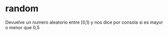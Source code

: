 # random

Devuelve un numero aleatorio entre [0,1) y nos dice por consola si es mayor o menor que 0,5
